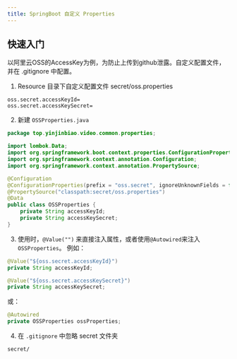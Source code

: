 ```yaml
---
title: SpringBoot 自定义 Properties
---
```


## 快速入门

以阿里云OSS的AccessKey为例，为防止上传到github泄露。自定义配置文件，并在 .gitignore 中配置。

1. Resource 目录下自定义配置文件 secret/oss.properties
```properties
oss.secret.accessKeyId=
oss.secret.accessKeySecret=
```

2. 新建 `OSSProperties.java`
```java
package top.yinjinbiao.video.common.properties;

import lombok.Data;
import org.springframework.boot.context.properties.ConfigurationProperties;
import org.springframework.context.annotation.Configuration;
import org.springframework.context.annotation.PropertySource;

@Configuration
@ConfigurationProperties(prefix = "oss.secret", ignoreUnknownFields = false)
@PropertySource("classpath:secret/oss.properties")
@Data
public class OSSProperties {
    private String accessKeyId;
    private String accessKeySecret;
}
```

3. 使用时，`@Value("")` 来直接注入属性，或者使用`@Autowired`来注入`OSSProperties`。
例如：
```java
@Value("${oss.secret.accessKeyId}")
private String accessKeyId;

@Value("${oss.secret.accessKeySecret}")
private String accessKeySecret;
```
或：

```java
@Autowired
private OSSProperties ossProperties;
```

4. 在 `.gitignore` 中忽略 secret 文件夹
```
secret/
```